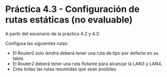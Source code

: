 # Práctica 4.3 - Configuración de rutas estáticas (no evaluable)

A partir del escenario de la práctica 4.2 y 4.3:

Configura las siguientes rutas:

- El Router0 solo tendrá deberá tener una ruta de tipo por defecto en su tabla.
- El Router2 deberá tener una ruta flotante para alcanzar la LAN3 y LAN4.
- Crea todas las rutas resumidas que sean posibles.
